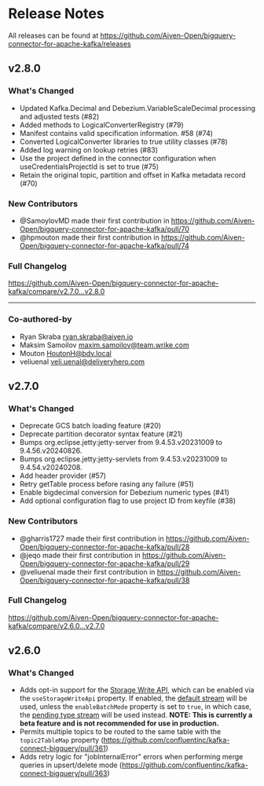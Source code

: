 
# Release Notes

All releases can be found at https://github.com/Aiven-Open/bigquery-connector-for-apache-kafka/releases

## v2.8.0
### What's Changed
- Updated Kafka.Decimal and Debezium.VariableScaleDecimal processing and adjusted tests (#82)
- Added methods to LogicalConverterRegistry (#79)
- Manifest contains valid specification information. #58 (#74)
- Converted LogicalConverter libraries to true utility classes (#78)
- Added log warning on lookup retries (#83)
- Use the project defined in the connector configuration when useCredentialsProjectId is set to true (#75)
- Retain the original topic, partition and offset in Kafka metadata record (#70)

### New Contributors
* @SamoylovMD made their first contribution in https://github.com/Aiven-Open/bigquery-connector-for-apache-kafka/pull/70
* @hpmouton made their first contribution in https://github.com/Aiven-Open/bigquery-connector-for-apache-kafka/pull/74

### Full Changelog ##
https://github.com/Aiven-Open/bigquery-connector-for-apache-kafka/compare/v2.7.0...v2.8.0

---------
### Co-authored-by ##
 - Ryan Skraba <ryan.skraba@aiven.io>
 - Maksim Samoilov <maxim.samoilov@team.wrike.com>
 - Mouton <HoutonH@bdv.local>
 - veliuenal <veli.uenal@deliveryhero.com>

## v2.7.0

### What's Changed

* Deprecate GCS batch loading feature (#20)
* Deprecate partition decorator syntax feature (#21)
* Bumps org.eclipse.jetty:jetty-server from 9.4.53.v20231009 to 9.4.56.v20240826.
* Bumps org.eclipse.jetty:jetty-servlets from 9.4.53.v20231009 to 9.4.54.v20240208.
* Add header provider (#57)
* Retry getTable process before rasing any failure (#51)
* Enable bigdecimal conversion for Debezium numeric types (#41)
* Add optional configuration flag to use project ID from keyfile (#38)

### New Contributors
* @gharris1727 made their first contribution in https://github.com/Aiven-Open/bigquery-connector-for-apache-kafka/pull/28
* @jeqo made their first contribution in https://github.com/Aiven-Open/bigquery-connector-for-apache-kafka/pull/29
* @veliuenal made their first contribution in https://github.com/Aiven-Open/bigquery-connector-for-apache-kafka/pull/38

### Full Changelog
https://github.com/Aiven-Open/bigquery-connector-for-apache-kafka/compare/v2.6.0...v2.7.0

## v2.6.0
### What's Changed
- Adds opt-in support for the [Storage Write API](https://cloud.google.com/bigquery/docs/write-api), which can be enabled via the `useStorageWriteApi` property. If enabled, the [default stream](https://cloud.google.com/bigquery/docs/write-api-streaming#at-least-once) will be used, unless the `enableBatchMode` property is set to `true`, in which case, the [pending type stream](https://cloud.google.com/bigquery/docs/write-api-batch#batch_load_data_using_pending_type) will be used instead. **NOTE: This is currently a beta feature and is not recommended for use in production.**
- Permits multiple topics to be routed to the same table with the `topic2TableMap` property (https://github.com/confluentinc/kafka-connect-bigquery/pull/361)
- Adds retry logic for "jobInternalError" errors when performing merge queries in upsert/delete mode (https://github.com/confluentinc/kafka-connect-bigquery/pull/363)
